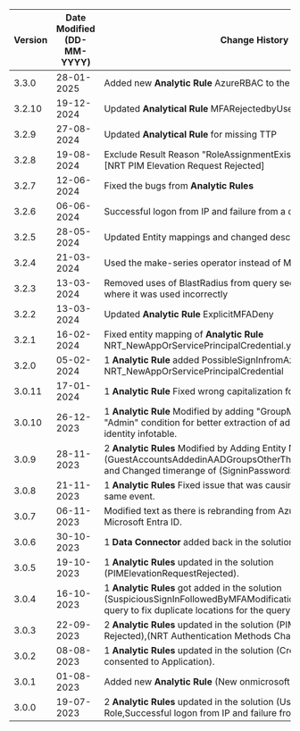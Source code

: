 | **Version** | **Date Modified (DD-MM-YYYY)** | **Change History**                                                                                                                                                                         |
| ----------- | ------------------------------ | ------------------------------------------------------------------------------------------------------------------------------------------------------------------------------------------ |
| 3.3.0       | 28-01-2025                     | Added new **Analytic Rule** AzureRBAC to the Solution																																			|	    			
| 3.2.10      | 19-12-2024                     | Updated **Analytical Rule** MFARejectedbyUser.yaml																																			|	    			
| 3.2.9       | 27-08-2024                     | Updated **Analytical Rule** for missing TTP	    																																		|
| 3.2.8       | 19-08-2024                     | Exclude Result Reason "RoleAssignmentExists"	from **Analytic Rule** [NRT PIM Elevation Request Rejected]                						                        |
| 3.2.7       | 12-06-2024                     | Fixed the bugs from **Analytic Rules**        																																		|
| 3.2.6       | 06-06-2024                     | Successful logon from IP and failure from a different IP fixes       																												        |
| 3.2.5       | 28-05-2024                     | Updated Entity mappings and changed description in **Analytic Rule**         																												|
| 3.2.4       | 21-03-2024                     | Used the make-series operator instead of Make_list          																																|
| 3.2.3       | 13-03-2024                     | Removed uses of BlastRadius from query section of **Hunting Queries** where it was used incorrectly																						|
| 3.2.2       | 13-03-2024                     | Updated **Analytic Rule** ExplicitMFADeny                                                                                                                                  				|
| 3.2.1       | 16-02-2024                     | Fixed entity mapping of **Analytic Rule** NRT_NewAppOrServicePrincipalCredential.yaml                                                                                                      |
| 3.2.0       | 05-02-2024                     | 1 **Analytic Rule** added PossibleSignInfromAzureBackdoor NRT_NewAppOrServicePrincipalCredential                                                                                           |
| 3.0.11      | 17-01-2024                     | 1 **Analytic Rule** Fixed wrong capitalization for identifier ResourceId                                                                                                                   |
| 3.0.10      | 26-12-2023                     | 1 **Analytic Rule** Modified by adding "GroupMembership" instead of "Admin" condition for better extraction of admin accounts from the identity infotable.                                 |
| 3.0.9       | 28-11-2023                     | 2 **Analytic Rules** Modified by Adding Entity Mapping to (GuestAccountsAddedinAADGroupsOtherThanTheOnesSpecified.yaml) and Changed timerange of (SigninPasswordSpray.yaml) from 3d to 1d. |
| 3.0.8       | 21-11-2023                     | 1 **Analytic Rules** Fixed issue that was causing multiple triggers for the same event.                                                                                                    |
| 3.0.7       | 06-11-2023                     | Modified text as there is rebranding from Azure Active Directory to Microsoft Entra ID.                                                                                                    |
| 3.0.6       | 30-10-2023                     | 1 **Data Connector** added back in the solution.                                                                                                                                           |
| 3.0.5       | 19-10-2023                     | 1 **Analytic Rules** updated in the solution (PIMElevationRequestRejected).                                                                                                                |
| 3.0.4       | 16-10-2023                     | 1 **Analytic Rules** got added in the solution (SuspiciousSignInFollowedByMFAModification), modified workbook query to fix duplicate locations for the query.                              |
| 3.0.3       | 22-09-2023                     | 2 **Analytic Rules** updated in the solution (PIM Elevation Request Rejected),(NRT Authentication Methods Changed for VIP Users).                                                          |
| 3.0.2       | 08-08-2023                     | 1 **Analytic Rules** updated in the solution (Credential added after admin consented to Application).                                                                                      |
| 3.0.1       | 01-08-2023                     | Added new **Analytic Rule** (New onmicrosoft domain added to tenant).                                                                                                                      |
| 3.0.0       | 19-07-2023                     | 2 **Analytic Rules** updated in the solution (User Assigned Privileged Role,Successful logon from IP and failure from a different IP).                                                     |
